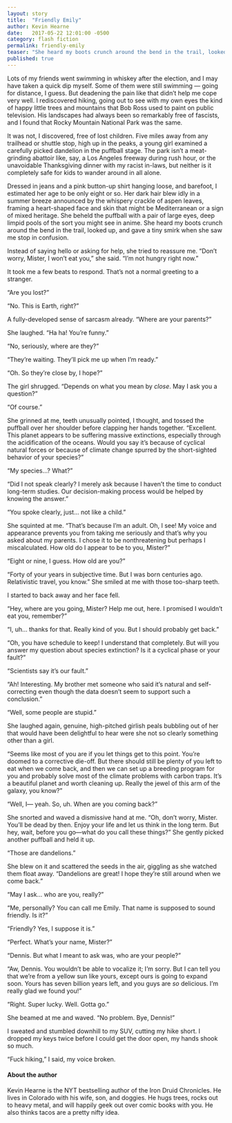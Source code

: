 ```yaml
---
layout: story
title:  "Friendly Emily"
author: Kevin Hearne
date:   2017-05-22 12:01:00 -0500
category: flash fiction
permalink: friendly-emily
teaser: "She heard my boots crunch around the bend in the trail, looked up, and gave a tiny smirk when she saw me stop in confusion. Instead of saying hello or asking for help, she tried to reassure me. “Don’t worry, Mister, I won’t eat you,” she said. “I’m not hungry right now.”"
published: true
---
```


Lots of my friends went swimming in whiskey after the election, and I may have taken a quick dip myself. Some of them were still swimming — going for distance, I guess. But deadening the pain like that didn’t help me cope very well. I rediscovered hiking, going out to see with my own eyes the kind of happy little trees and mountains that Bob Ross used to paint on public television. His landscapes had always been so remarkably free of fascists, and I found that Rocky Mountain National Park was the same.

It was not, I discovered, free of lost children. Five miles away from any trailhead or shuttle stop, high up in the peaks, a young girl examined a carefully picked dandelion in the puffball stage. The park isn’t a meat-grinding abattoir like, say, a Los Angeles freeway during rush hour, or the unavoidable Thanksgiving dinner with my racist in-laws, but neither is it completely safe for kids to wander around in all alone.

Dressed in jeans and a pink button-up shirt hanging loose, and barefoot, I estimated her age to be only eight or so. Her dark hair blew idly in a summer breeze announced by the whispery crackle of aspen leaves, framing a heart-shaped face and skin that might be Mediterranean or a sign of mixed heritage. She beheld the puffball with a pair of large eyes, deep limpid pools of the sort you might see in anime. She heard my boots crunch around the bend in the trail, looked up, and gave a tiny smirk when she saw me stop in confusion.

Instead of saying hello or asking for help, she tried to reassure me.  “Don’t worry, Mister, I won’t eat you,” she said. “I’m not hungry right now.”

It took me a few beats to respond. That’s not a normal greeting to a stranger.

“Are you lost?”

“No. This is Earth, right?”

A fully-developed sense of sarcasm already. “Where are your parents?”

She laughed. “Ha ha! You’re funny.”

“No, seriously, where are they?”

“They’re waiting. They’ll pick me up when I’m ready.”

“Oh. So they’re close by, I hope?”

The girl shrugged. “Depends on what you mean by *close*. May I ask you a question?”

“Of course.”  

She grinned at me, teeth unusually pointed, I thought, and tossed the puffball over her shoulder before clapping her hands together. “Excellent. This planet appears to be suffering massive extinctions, especially through the acidification of the oceans. Would you say it’s because of cyclical natural forces or because of climate change spurred by the short-sighted behavior of your species?”

“My species...? What?”

“Did I not speak clearly? I merely ask because I haven’t the time to conduct long-term studies. Our decision-making process would be helped by knowing the answer.”

“You spoke clearly, just… not like a child.”

She squinted at me. “That’s because I’m an adult. Oh, I see! My voice and appearance prevents you from taking me seriously and that’s why you asked about my parents. I chose it to be nonthreatening but perhaps I miscalculated. How old do I appear to be to you, Mister?”

“Eight or nine, I guess. How old are you?”

“Forty of your years in subjective time. But I was born centuries ago. Relativistic travel, you know.” She smiled at me with those too-sharp teeth.

I started to back away and her face fell.

“Hey, where are you going, Mister? Help me out, here. I promised I wouldn’t eat you, remember?”

“I, uh… thanks for that. Really kind of you. But I should probably get back.”

“Oh, you have schedule to keep! I understand that completely. But will you answer my question about species extinction? Is it a cyclical phase or your fault?”

“Scientists say it’s our fault.”

“Ah! Interesting. My brother met someone who said it’s natural and self-correcting even though the data doesn’t seem to support such a conclusion.”

“Well, some people are stupid.”

She laughed again, genuine, high-pitched girlish peals bubbling out of her that would have been delightful to hear were she not so clearly something other than a girl.

“Seems like most of you are if you let things get to this point. You’re doomed to a corrective die-off. But there should still be plenty of you left to eat when we come back, and then we can set up a breeding program for you and probably solve most of the climate problems with carbon traps. It’s a beautiful planet and worth cleaning up. Really the jewel of this arm of the galaxy, you know?”

“Well, I— yeah. So, uh. When are you coming back?”

She snorted and waved a dismissive hand at me. “Oh, don’t worry, Mister. You’ll be dead by then. Enjoy your life and let us think in the long term. But hey, wait, before you go—what do you call these things?” She gently picked another puffball and held it up.  

“Those are dandelions.”

She blew on it and scattered the seeds in the air, giggling as she watched them float away. “Dandelions are great! I hope they’re still around when we come back.”

“May I ask… who are you, really?”

“Me, personally? You can call me Emily. That name is supposed to sound friendly. Is it?”

“Friendly? Yes, I suppose it is.”

“Perfect. What’s your name, Mister?”

“Dennis. But what I meant to ask was, who are your people?”

“Aw, Dennis. You wouldn’t be able to vocalize it; I’m sorry. But I can tell you that we’re from a yellow sun like yours, except ours is going to expand soon. Yours has seven billion years left, and you guys are *so* delicious. I’m really glad we found you!”

“Right. Super lucky. Well. Gotta go.”

She beamed at me and waved. “No problem. Bye, Dennis!”

I sweated and stumbled downhill to my SUV, cutting my hike short. I dropped my keys twice before I could get the door open, my hands shook so much.

“Fuck hiking,” I said, my voice broken.

#### About the author

Kevin Hearne is the NYT bestselling author of the Iron Druid Chronicles. He lives in Colorado with his wife, son, and doggies. He hugs trees, rocks out to heavy metal, and will happily geek out over comic books with you. He also thinks tacos are a pretty nifty idea.
